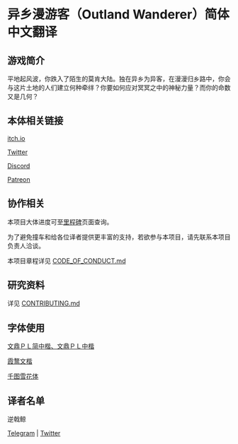 # 异乡漫游客（Outland Wanderer）简体中文翻译


## 游戏简介

平地起风波，你跌入了陌生的莫肯大陆。独在异乡为异客，在漫漫归乡路中，你会与这片土地的人们建立何种牵绊？你要如何应对冥冥之中的神秘力量？而你的命数又是几何？


## 本体相关链接

[itch.io](https://f1shsticker.itch.io/outland-wanderer)

[Twitter](https://twitter.com/OutlandWanderer)

[Discord](https://discord.gg/QnbJMGhZhV)

[Patreon](https://www.patreon.com/OutlandWanderer)


## 协作相关

本项目大体进度可至[里程碑](https://github.com/COPtimer/Outland-Wanderer-Simplified-Chinese/milestones)页面查询。

为了避免撞车和给各位译者提供更丰富的支持，若欲参与本项目，请先联系本项目负责人洽谈。

本项目章程详见 [CODE_OF_CONDUCT.md](CODE_OF_CONDUCT.md)


## 研究资料

详见 [CONTRIBUTING.md](CONTRIBUTING.md)


## 字体使用

[文鼎ＰＬ简中楷、文鼎ＰＬ中楷](http://ftp.gnu.org/non-gnu/chinese-fonts-truetype/LICENSE)

[霞鹜文楷](https://github.com/lxgw/LxgwWenKai)

[千图雪花体](https://www.58pic.com/index.php?m=qtwFontPage)

## 译者名单

逆戟鲸

[Telegram](https://t.me/COPtimer1974) | [Twitter](https://twitter.com/COPtimer_1974)
